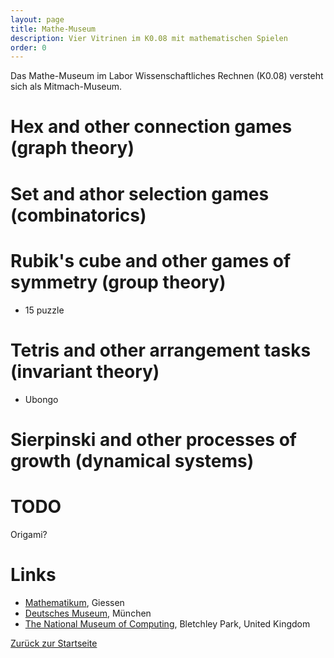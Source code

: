 ```yaml
---
layout: page
title: Mathe-Museum
description: Vier Vitrinen im K0.08 mit mathematischen Spielen
order: 0
---
```


Das Mathe-Museum im Labor Wissenschaftliches Rechnen (K0.08) versteht sich als Mitmach-Museum.

# Hex and other connection games (graph theory)

# Set and athor selection games (combinatorics)

# Rubik's cube and other games of symmetry (group theory)
- 15 puzzle

# Tetris and other arrangement tasks (invariant theory)
- Ubongo

# Sierpinski and other processes of growth (dynamical systems)

# TODO
Origami?

# Links

- [Mathematikum](https://www.mathematikum.de/), Giessen
- [Deutsches Museum](https://www.deutsches-museum.de/), München
- [The National Museum of Computing](https://www.tnmoc.org/),
  Bletchley Park, United Kingdom


[Zurück zur Startseite](/)

